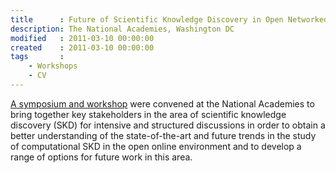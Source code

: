 ```yaml
---
title      : Future of Scientific Knowledge Discovery in Open Networked Environments
description: The National Academies, Washington DC
modified   : 2011-03-10 00:00:00
created    : 2011-03-10 00:00:00
tags       :
    - Workshops
    - CV
---
```


[A symposium and workshop](http://sites.nationalacademies.org/PGA/brdi/PGA_053371) were convened at the National Academies to bring together key stakeholders in the area of scientific knowledge discovery (SKD) for intensive and structured discussions in order to obtain a better understanding of the state-of-the-art and future trends in the study of computational SKD in the open online environment and to develop a range of options for future work in this area. 